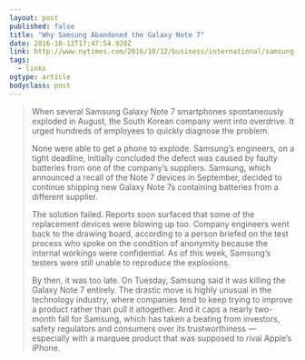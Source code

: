 ```yaml
---
layout: post 
published: false 
title: "Why Samsung Abandoned the Galaxy Note 7" 
date: 2016-10-12T17:47:54.928Z 
link: http://www.nytimes.com/2016/10/12/business/international/samsung-galaxy-note7-terminated.html?_r=3 
tags:
  - links
ogtype: article 
bodyclass: post 
---
```


> When several Samsung Galaxy Note 7 smartphones spontaneously exploded in August, the South Korean company went into overdrive. It urged hundreds of employees to quickly diagnose the problem.
> 
> None were able to get a phone to explode. Samsung’s engineers, on a tight deadline, initially concluded the defect was caused by faulty batteries from one of the company’s suppliers. Samsung, which announced a recall of the Note 7 devices in September, decided to continue shipping new Galaxy Note 7s containing batteries from a different supplier.
> 
> The solution failed. Reports soon surfaced that some of the replacement devices were blowing up too. Company engineers went back to the drawing board, according to a person briefed on the test process who spoke on the condition of anonymity because the internal workings were confidential. As of this week, Samsung’s testers were still unable to reproduce the explosions.
> 
> By then, it was too late. On Tuesday, Samsung said it was killing the Galaxy Note 7 entirely. The drastic move is highly unusual in the technology industry, where companies tend to keep trying to improve a product rather than pull it altogether. And it caps a nearly two-month fall for Samsung, which has taken a beating from investors, safety regulators and consumers over its trustworthiness — especially with a marquee product that was supposed to rival Apple’s iPhone.

